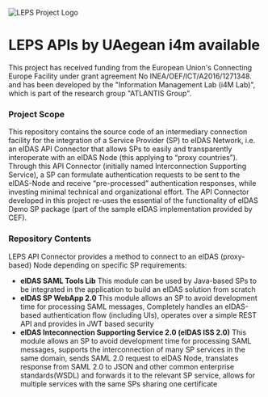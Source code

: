 ![LEPS Project Logo](http://www.leps-project.eu/sites/leps-project.eu/themes/zen/leps/images/logo_negativo.svg)

# LEPS APIs by UAegean i4m available

 This project has received funding from the European Union's Connecting Europe Facility under grant agreement No INEA/OEF/ICT/A2016/1271348. and has been developed by the "Information Management Lab (i4M Lab)", which is part of the research group "ATLANTIS Group".

### Project Scope

 This repository contains the source code of an intermediary connection facility for the integration of a Service Provider (SP) to eIDAS Network, i.e. an eIDAS API Connector that allows SPs to easily and transparently interoperate with an eIDAS Node (this applying to “proxy countries”). Through this API Connector (initially named Interconnection Supporting Service), a SP can formulate authentication requests to be sent to the eIDAS-Node and receive “pre-processed” authentication responses, while investing minimal technical and organizational effort. The API Connector developed in this project re-uses the essential of the functionality of eIDAS Demo SP package (part of the sample eIDAS implementation provided by CEF).

### Repository Contents

LEPS API Connector provides a method to connect to an eIDAS (proxy-based) Node depending on specific SP requirements:
* **eIDAS SAML Tools Lib** This module can be used by Java-based SPs to be integrated in the application to build an eIDAS solution from scratch
* **eIDAS SP WebApp 2.0** This module allows an SP to avoid development time for processing SAML messages, Completely handles an eIDAS-based authentication flow (including UIs),  operates over a simple REST API  and provides in JWT based security
* **eIDAS Inteconnection Supporting Service 2.0 (eIDAS ISS 2.0)** This module allows an SP to avoid development time for processing SAML messages, supports the interconnection of many SP services in the same domain, sends SAML 2.0 request to eIDAS Node, translates response from SAML 2.0 to JSON and other common enterprise standards(WSDL) and forwards it to the relevant SP service, allows for multiple services with the same SPs sharing one certificate
